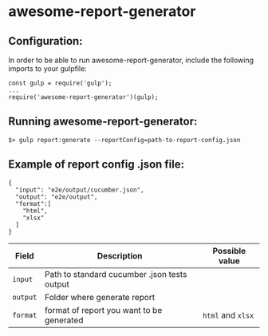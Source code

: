 # awesome-report-generator

## Configuration:

In order to be able to run awesome-report-generator, include the following imports to your gulpfile:

```
const gulp = require('gulp');
...
require('awesome-report-generator')(gulp);
```

## Running awesome-report-generator:

```
$> gulp report:generate --reportConfig=path-to-report-config.json
```

## Example of report config .json file:

```
{
  "input": "e2e/output/cucumber.json",
  "output": "e2e/output",
  "format":[
    "html",
    "xlsx"
  ]
}
```

| Field | Description | Possible value |
|-------|-------------|----------------|
| `input` | Path to standard cucumber .json tests output | |
| `output` | Folder where generate report | |
| `format` | format of report you want to be generated | `html` and `xlsx` |
